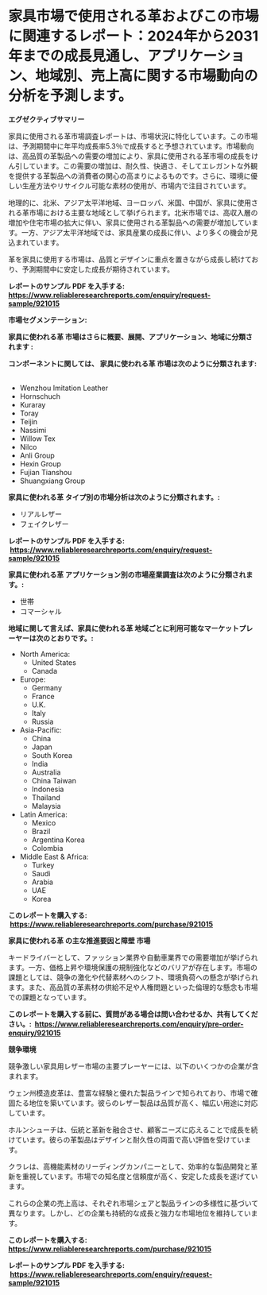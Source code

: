 <p><h1>家具市場で使用される革およびこの市場に関連するレポート：2024年から2031年までの成長見通し、アプリケーション、地域別、売上高に関する市場動向の分析を予測します。</h1></p><p><strong>エグゼクティブサマリー</strong></p>
<p><p>家具に使用される革市場調査レポートは、市場状況に特化しています。この市場は、予測期間中に年平均成長率5.3％で成長すると予想されています。市場動向は、高品質の革製品への需要の増加により、家具に使用される革市場の成長をけん引しています。この需要の増加は、耐久性、快適さ、そしてエレガントな外観を提供する革製品への消費者の関心の高まりによるものです。さらに、環境に優しい生産方法やリサイクル可能な素材の使用が、市場内で注目されています。</p><p>地理的に、北米、アジア太平洋地域、ヨーロッパ、米国、中国が、家具に使用される革市場における主要な地域として挙げられます。北米市場では、高収入層の増加や住宅市場の拡大に伴い、家具に使用される革製品への需要が増加しています。一方、アジア太平洋地域では、家具産業の成長に伴い、より多くの機会が見込まれています。</p><p>革を家具に使用する市場は、品質とデザインに重点を置きながら成長し続けており、予測期間中に安定した成長が期待されています。</p></p>
<p><strong>レポートのサンプル PDF を入手する: <a href="https://www.reliableresearchreports.com/enquiry/request-sample/921015">https://www.reliableresearchreports.com/enquiry/request-sample/921015</a></strong></p>
<p><strong>市場セグメンテーション:</strong></p>
<p><strong> 家具に使われる革 市場はさらに概要、展開、アプリケーション、地域に分類されます :</strong></p>
<p><strong>コンポーネントに関しては、 家具に使われる革 市場は次のように分類されます: &nbsp;</strong></p>
<p><ul><li>Wenzhou Imitation Leather</li><li>Hornschuch</li><li>Kuraray</li><li>Toray</li><li>Teijin</li><li>Nassimi</li><li>Willow Tex</li><li>Nilco</li><li>Anli Group</li><li>Hexin Group</li><li>Fujian Tianshou</li><li>Shuangxiang Group</li></ul></p>
<p><strong> 家具に使われる革 タイプ別の市場分析は次のように分類されます。:</strong></p>
<p><ul><li>リアルレザー</li><li>フェイクレザー</li></ul></p>
<p><strong>レポートのサンプル PDF を入手する: &nbsp;<a href="https://www.reliableresearchreports.com/enquiry/request-sample/921015">https://www.reliableresearchreports.com/enquiry/request-sample/921015</a></strong></p>
<p><strong> 家具に使われる革 アプリケーション別の市場産業調査は次のように分類されます。:</strong></p>
<p><ul><li>世帯</li><li>コマーシャル</li></ul></p>
<p><strong>地域に関して言えば、家具に使われる革 地域ごとに利用可能なマーケットプレーヤーは次のとおりです。:</strong></p>
<p><ul>
    <li>
        North America:
        <ul>
            <li>United States</li>
            <li>Canada</li>
        </ul>
    </li>
    <li>
        Europe:
        <ul>
            <li>Germany</li>
            <li>France</li>
            <li>U.K.</li>
            <li>Italy</li>
            <li>Russia</li>
        </ul>
    </li>
    <li>
        Asia-Pacific:
        <ul>
            <li>China</li>
            <li>Japan</li>
            <li>South Korea</li>
            <li>India</li>
            <li>Australia</li>
            <li>China Taiwan</li>
            <li>Indonesia</li>
            <li>Thailand</li>
            <li>Malaysia</li>
        </ul>
    </li>
    <li>
        Latin America:
        <ul>
            <li>Mexico</li>
            <li>Brazil</li>
            <li>Argentina Korea</li>
            <li>Colombia</li>
        </ul>
    </li>
    <li>
        Middle East & Africa:
        <ul>
            <li>Turkey</li>
            <li>Saudi</li>
            <li>Arabia</li>
            <li>UAE</li>
            <li>Korea</li>
        </ul>
    </li>
    </ul></p>
<p><strong>このレポートを購入する: &nbsp;<a href="https://www.reliableresearchreports.com/purchase/921015">https://www.reliableresearchreports.com/purchase/921015</a></strong></p>
<p><strong>家具に使われる革 の主な推進要因と障壁 市場</strong></p>
<p><p>キードライバーとして、ファッション業界や自動車業界での需要増加が挙げられます。一方、価格上昇や環境保護の規制強化などのバリアが存在します。市場の課題としては、競争の激化や代替素材へのシフト、環境負荷への懸念が挙げられます。また、高品質の革素材の供給不足や人権問題といった倫理的な懸念も市場での課題となっています。</p></p>
<p><strong>このレポートを購入する前に、質問がある場合は問い合わせるか、共有してください。:&nbsp; <a href="https://www.reliableresearchreports.com/enquiry/pre-order-enquiry/921015">https://www.reliableresearchreports.com/enquiry/pre-order-enquiry/921015</a></strong></p>
<p><strong>競争環境</strong></p>
<p><p>競争激しい家具用レザー市場の主要プレーヤーには、以下のいくつかの企業が含まれます。</p><p>ウェン州模造皮革は、豊富な経験と優れた製品ラインで知られており、市場で確固たる地位を築いています。彼らのレザー製品は品質が高く、幅広い用途に対応しています。</p><p>ホルンシューチは、伝統と革新を融合させ、顧客ニーズに応えることで成長を続けています。彼らの革製品はデザインと耐久性の両面で高い評価を受けています。</p><p>クラレは、高機能素材のリーディングカンパニーとして、効率的な製品開発と革新を重視しています。市場での知名度と信頼度が高く、安定した成長を遂げています。</p><p>これらの企業の売上高は、それぞれ市場シェアと製品ラインの多様性に基づいて異なります。しかし、どの企業も持続的な成長と強力な市場地位を維持しています。</p></p>
<p><strong>このレポートを購入する: &nbsp; <a href="https://www.reliableresearchreports.com/purchase/921015">https://www.reliableresearchreports.com/purchase/921015</a></strong></p>
<p><strong>レポートのサンプル PDF を入手する: &nbsp;<a href="https://www.reliableresearchreports.com/enquiry/request-sample/921015">https://www.reliableresearchreports.com/enquiry/request-sample/921015</a></strong><strong></strong></p>
<p>&nbsp;</p>

